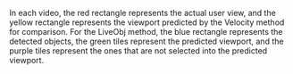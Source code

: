 In each video, the red rectangle represents the actual user view, and the yellow rectangle represents the viewport predicted by the Velocity method for comparison. For the LiveObj method, the blue rectangle represents the detected objects, the green tiles represent the predicted viewport, and the purple tiles represent the ones that are not selected into the predicted viewport.
